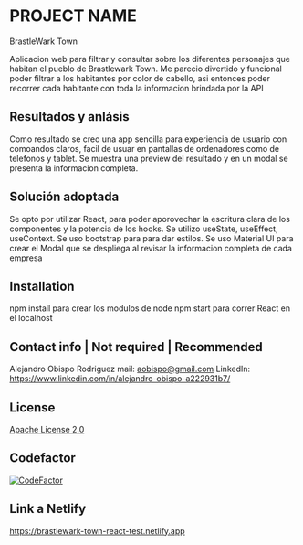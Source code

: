 # PROJECT NAME
BrastleWark Town

Aplicacion web para filtrar y consultar sobre los diferentes personajes que habitan el pueblo de Brastlewark Town. Me parecio divertido y funcional poder filtrar a los habitantes por color de cabello, asi entonces poder recorrer cada habitante con toda la informacion brindada por la API 

## Resultados y anlásis 

Como resultado se creo una app sencilla para experiencia de usuario con comoandos claros, facil de usuar en pantallas de ordenadores como de telefonos y tablet. Se muestra una preview del resultado y en un modal se presenta la informacion completa.

## Solución adoptada

Se opto por utilizar React, para poder aporovechar la escritura clara de los componentes y la potencia de los hooks. Se utilizo useState, useEffect, useContext.
Se uso bootstrap para para dar estilos.
Se uso Material UI para crear el Modal que se despliega al revisar la informacion completa de cada empresa

## Installation
npm install para crear los modulos de node
npm start para correr React en el localhost

## Contact info | Not required | Recommended

Alejandro Obispo Rodriguez
mail: aobispo@gmail.com
LinkedIn: https://www.linkedin.com/in/alejandro-obispo-a222931b7/

## License 

[Apache License 2.0](https://opensource.org/licenses/Apache-2.0)

## Codefactor
[![CodeFactor](https://www.codefactor.io/repository/github/aleobispo/brastlewark-town/badge)](https://www.codefactor.io/repository/github/aleobispo/brastlewark-town)
## Link a Netlify
https://brastlewark-town-react-test.netlify.app





